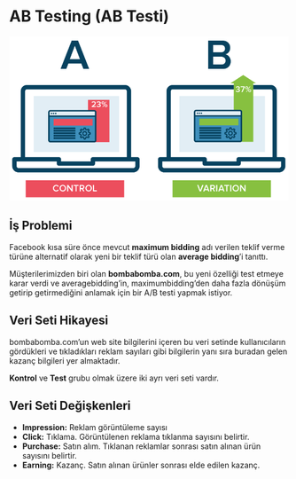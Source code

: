 # AB Testing (AB Testi)

<p align="center">
  <img src="https://github.com/celalakcelikk/ab_testing/blob/main/media/ab-testing.png" alt="rs"/>
<p>

## İş Problemi
Facebook kısa süre önce mevcut **maximum bidding** adı verilen teklif verme türüne alternatif olarak yeni bir teklif türü olan **average bidding**’i tanıttı.

Müşterilerimizden biri olan **bombabomba.com**, bu yeni özelliği test etmeye karar verdi ve averagebidding’in, maximumbidding’den daha fazla dönüşüm getirip getirmediğini anlamak için bir A/B testi yapmak istiyor.

## Veri Seti Hikayesi
bombabomba.com’un web site bilgilerini içeren bu veri setinde kullanıcıların gördükleri ve tıkladıkları reklam sayıları gibi bilgilerin yanı sıra buradan gelen kazanç bilgileri yer almaktadır.

**Kontrol** ve **Test** grubu olmak üzere iki ayrı veri seti vardır.

## Veri Seti Değişkenleri

* **Impression:** Reklam görüntüleme sayısı
* **Click:** Tıklama. Görüntülenen reklama tıklanma sayısını belirtir.
* **Purchase:** Satın alım. Tıklanan reklamlar sonrası satın alınan ürün sayısını belirtir.
* **Earning:** Kazanç. Satın alınan ürünler sonrası elde edilen kazanç.

